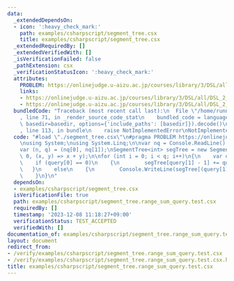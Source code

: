 ```yaml
---
data:
  _extendedDependsOn:
  - icon: ':heavy_check_mark:'
    path: examples/csharpscript/segment_tree.csx
    title: examples/csharpscript/segment_tree.csx
  _extendedRequiredBy: []
  _extendedVerifiedWith: []
  _isVerificationFailed: false
  _pathExtension: csx
  _verificationStatusIcon: ':heavy_check_mark:'
  attributes:
    PROBLEM: https://onlinejudge.u-aizu.ac.jp/courses/library/3/DSL/all/DSL_2_B
    links:
    - https://onlinejudge.u-aizu.ac.jp/courses/library/3/DSL/all/DSL_2_B
    - https://onlinejudge.u-aizu.ac.jp/courses/library/3/DSL/all/DSL_2_B
  bundledCode: "Traceback (most recent call last):\n  File \"/home/runner/.local/lib/python3.10/site-packages/onlinejudge_verify/documentation/build.py\"\
    , line 71, in _render_source_code_stat\n    bundled_code = language.bundle(stat.path,\
    \ basedir=basedir, options={'include_paths': [basedir]}).decode()\n  File \"/home/runner/.local/lib/python3.10/site-packages/onlinejudge_verify/languages/csharpscript.py\"\
    , line 113, in bundle\n    raise NotImplementedError\nNotImplementedError\n"
  code: "#load \"./segment_tree.csx\"\n#pragma PROBLEM https://onlinejudge.u-aizu.ac.jp/courses/library/3/DSL/all/DSL_2_B\n\
    \nusing System;\nusing System.Linq;\n\nvar nq = Console.ReadLine().Split().Select(int.Parse).ToArray();\n\
    var (n, q) = (nq[0], nq[1]);\nSegmentTree<int> segTree = new SegmentTree<int>(n,\
    \ 0, (x, y) => x + y);\n\nfor (int i = 0; i < q; i++)\n{\n    var query = Console.ReadLine().Split().Select(int.Parse).ToArray();\n\
    \    if (query[0] == 0)\n    {\n        segTree[query[1] - 1] += query[2];\n \
    \   }\n    else\n    {\n        Console.WriteLine(segTree[(query[1] - 1)..query[2]]);\n\
    \    }\n}\n"
  dependsOn:
  - examples/csharpscript/segment_tree.csx
  isVerificationFile: true
  path: examples/csharpscript/segment_tree.range_sum_query.test.csx
  requiredBy: []
  timestamp: '2023-12-08 11:18:27+09:00'
  verificationStatus: TEST_ACCEPTED
  verifiedWith: []
documentation_of: examples/csharpscript/segment_tree.range_sum_query.test.csx
layout: document
redirect_from:
- /verify/examples/csharpscript/segment_tree.range_sum_query.test.csx
- /verify/examples/csharpscript/segment_tree.range_sum_query.test.csx.html
title: examples/csharpscript/segment_tree.range_sum_query.test.csx
---
```

